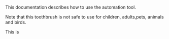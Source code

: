 This documentation describes how to use the automation tool.

Note that this toothbrush is not safe to use for children,
adults,pets, animals and birds.

This is
